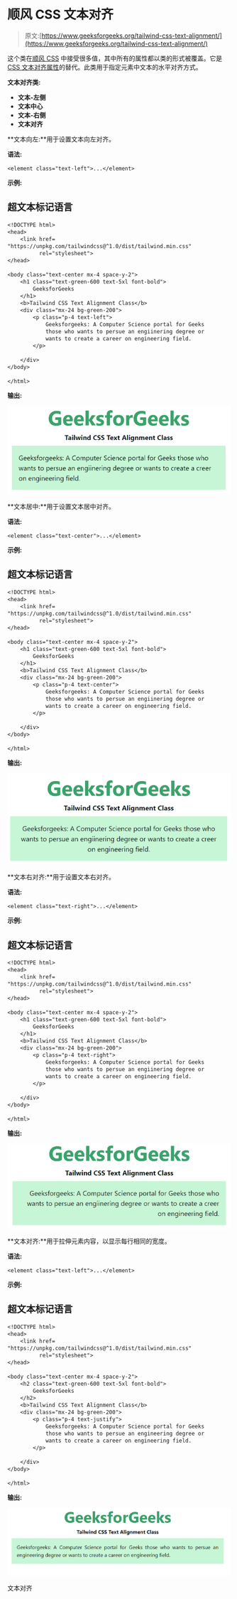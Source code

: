 # 顺风 CSS 文本对齐

> 原文:[https://www.geeksforgeeks.org/tailwind-css-text-alignment/](https://www.geeksforgeeks.org/tailwind-css-text-alignment/)

这个类在[顺风 CSS](https://www.geeksforgeeks.org/css-tailwind-introduction/) 中接受很多值，其中所有的属性都以类的形式被覆盖。它是 [CSS 文本对齐属性](https://www.geeksforgeeks.org/css-text-align-property/)的替代。此类用于指定元素中文本的水平对齐方式。

**文本对齐类:**

*   **文本-左侧**
*   **文本中心**
*   **文本-右侧**
*   **文本对齐**

**文本向左:**用于设置文本向左对齐。

**语法:**

```
<element class="text-left">...</element>
```

**示例:**

## 超文本标记语言

```
<!DOCTYPE html>
<head>
    <link href=
"https://unpkg.com/tailwindcss@^1.0/dist/tailwind.min.css"
          rel="stylesheet">
</head>

<body class="text-center mx-4 space-y-2">
    <h1 class="text-green-600 text-5xl font-bold">
        GeeksforGeeks
    </h1>
    <b>Tailwind CSS Text Alignment Class</b>
    <div class="mx-24 bg-green-200">
        <p class="p-4 text-left">
            Geeksforgeeks: A Computer Science portal for Geeks
            those who wants to persue an engiinering degree or
            wants to create a career on engineering field.
        </p>

    </div>
</body>

</html>
```

**输出:**

![](img/4b2f895dd6498dcffb38a1f00299c4ea.png)

**文本居中:**用于设置文本居中对齐。

**语法:**

```
<element class="text-center">...</element>
```

**示例:**

## 超文本标记语言

```
<!DOCTYPE html>
<head>
    <link href=
"https://unpkg.com/tailwindcss@^1.0/dist/tailwind.min.css"
          rel="stylesheet">
</head>

<body class="text-center mx-4 space-y-2">
    <h1 class="text-green-600 text-5xl font-bold">
        GeeksforGeeks
    </h1>
    <b>Tailwind CSS Text Alignment Class</b>
    <div class="mx-24 bg-green-200">
        <p class="p-4 text-center">
            Geeksforgeeks: A Computer Science portal for Geeks
            those who wants to persue an engiinering degree or
            wants to create a career on engineering field.
        </p>

    </div>
</body>

</html>
```

**输出:**

![](img/937e7d3b60a0392fc36b1f58d1d9a8af.png)

**文本右对齐:**用于设置文本右对齐。

**语法:**

```
<element class="text-right">...</element>
```

**示例:**

## 超文本标记语言

```
<!DOCTYPE html>
<head>
    <link href=
"https://unpkg.com/tailwindcss@^1.0/dist/tailwind.min.css"
          rel="stylesheet">
</head>

<body class="text-center mx-4 space-y-2">
    <h1 class="text-green-600 text-5xl font-bold">
        GeeksforGeeks
    </h1>
    <b>Tailwind CSS Text Alignment Class</b>
    <div class="mx-24 bg-green-200">
        <p class="p-4 text-right">
            Geeksforgeeks: A Computer Science portal for Geeks
            those who wants to persue an engiinering degree or
            wants to create a career on engineering field.
        </p>

    </div>
</body>

</html>
```

**输出:**

![](img/25c48f6d926fa8b2853787cc41f3f192.png)

**文本对齐:**用于拉伸元素内容，以显示每行相同的宽度。

**语法:**

```
<element class="text-left">...</element>
```

**示例:**

## 超文本标记语言

```
<!DOCTYPE html>
<head>
    <link href=
"https://unpkg.com/tailwindcss@^1.0/dist/tailwind.min.css"
          rel="stylesheet">
</head>

<body class="text-center mx-4 space-y-2">
    <h2 class="text-green-600 text-5xl font-bold">
        GeeksforGeeks
    </h2>
    <b>Tailwind CSS Text Alignment Class</b>
    <div class="mx-24 bg-green-200">
        <p class="p-4 text-justify">
            Geeksforgeeks: A Computer Science portal for Geeks
            those who wants to persue an engineering degree or
            wants to create a career on engineering field.
        </p>

    </div>
</body>

</html>
```

**输出:**

![](img/056e80318ba2785824e9151a3ebb4436.png)

文本对齐